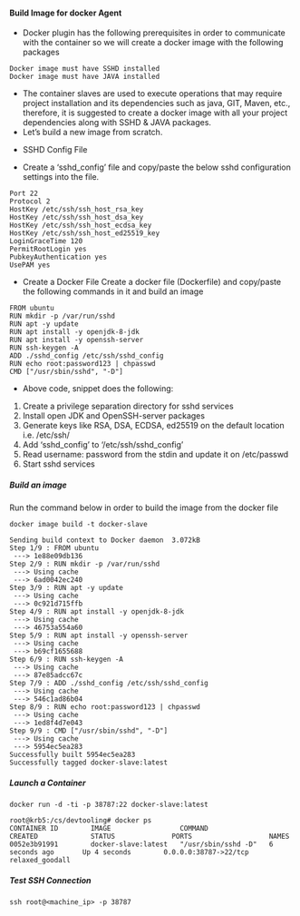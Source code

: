 
#### Build Image for docker Agent

- Docker plugin has the following prerequisites in order to communicate with the container so we will create a docker image with the following packages

```
Docker image must have SSHD installed
Docker image must have JAVA installed
```

- The container slaves are used to execute operations that may require project installation and its dependencies such as java, GIT, Maven, etc.,
  therefore, it is suggested to create a docker image with all your project dependencies along with SSHD & JAVA packages.
- Let’s build a new image from scratch.

* SSHD Config File

- Create a ‘sshd_config’ file and copy/paste the below sshd configuration settings into the file.

```
Port 22
Protocol 2
HostKey /etc/ssh/ssh_host_rsa_key
HostKey /etc/ssh/ssh_host_dsa_key
HostKey /etc/ssh/ssh_host_ecdsa_key
HostKey /etc/ssh/ssh_host_ed25519_key
LoginGraceTime 120
PermitRootLogin yes
PubkeyAuthentication yes
UsePAM yes
```

- Create a Docker File
Create a docker file (Dockerfile) and copy/paste the following commands in it and build an image
```
FROM ubuntu
RUN mkdir -p /var/run/sshd
RUN apt -y update
RUN apt install -y openjdk-8-jdk
RUN apt install -y openssh-server
RUN ssh-keygen -A
ADD ./sshd_config /etc/ssh/sshd_config
RUN echo root:password123 | chpasswd
CMD ["/usr/sbin/sshd", "-D"]
```

- Above code, snippet does the following:
1. Create a privilege separation directory for sshd services
1. Install open JDK and OpenSSH-server packages
1. Generate keys like RSA, DSA, ECDSA, ed25519 on the default location i.e. /etc/ssh/
1. Add ‘sshd_config’ to ‘/etc/ssh/sshd_config’
1. Read username: password from the stdin and update it on /etc/passwd
1. Start sshd services


##### Build an image
Run the command below in order to build the image from the docker file

```
docker image build -t docker-slave

Sending build context to Docker daemon  3.072kB
Step 1/9 : FROM ubuntu
 ---> 1e88e09db136
Step 2/9 : RUN mkdir -p /var/run/sshd
 ---> Using cache
 ---> 6ad0042ec240
Step 3/9 : RUN apt -y update
 ---> Using cache
 ---> 0c921d715ffb
Step 4/9 : RUN apt install -y openjdk-8-jdk
 ---> Using cache
 ---> 46753a554a60
Step 5/9 : RUN apt install -y openssh-server
 ---> Using cache
 ---> b69cf1655688
Step 6/9 : RUN ssh-keygen -A
 ---> Using cache
 ---> 87e85adcc67c
Step 7/9 : ADD ./sshd_config /etc/ssh/sshd_config
 ---> Using cache
 ---> 546c1ad86b04
Step 8/9 : RUN echo root:password123 | chpasswd
 ---> Using cache
 ---> 1ed8f4d7e043
Step 9/9 : CMD ["/usr/sbin/sshd", "-D"]
 ---> Using cache
 ---> 5954ec5ea283
Successfully built 5954ec5ea283
Successfully tagged docker-slave:latest
```

##### Launch a Container

```
docker run -d -ti -p 38787:22 docker-slave:latest

root@krb5:/cs/devtooling# docker ps
CONTAINER ID        IMAGE                 COMMAND               CREATED             STATUS              PORTS                   NAMES
0052e3b91991        docker-slave:latest   "/usr/sbin/sshd -D"   6 seconds ago       Up 4 seconds        0.0.0.0:38787->22/tcp   relaxed_goodall

```

##### Test SSH Connection

```
ssh root@<machine_ip> -p 38787
```
